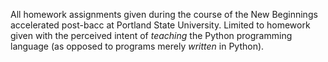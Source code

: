 All homework assignments given during the course of the New Beginnings
accelerated post-bacc at Portland State University. Limited to homework given
with the perceived intent of *teaching* the Python programming language (as
opposed to programs merely *written* in Python). 
